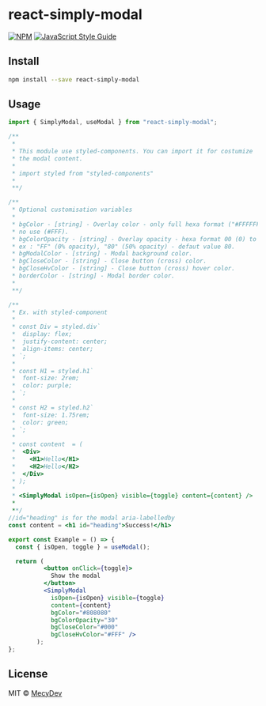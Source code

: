 # react-simply-modal

[![NPM](https://img.shields.io/npm/v/react-simply-modal.svg)](https://www.npmjs.com/package/react-simply-modal) [![JavaScript Style Guide](https://img.shields.io/badge/code_style-standard-brightgreen.svg)](https://standardjs.com)

## Install

```bash
npm install --save react-simply-modal
```

## Usage

```jsx
import { SimplyModal, useModal } from "react-simply-modal";

/**
 *
 * This module use styled-components. You can import it for costumize
 * the modal content.
 *
 * import styled from "styled-components"
 *
 **/

/**
 * Optional customisation variables
 *
 * bgColor - [string] - Overlay color - only full hexa format ("#FFFFFF"),
 * no use (#FFF).
 * bgColorOpacity - [string] - Overlay opacity - hexa format 00 (0) to FF (255).
 * ex : "FF" (0% opacity), "80" (50% opacity) - defaut value 80.
 * bgModalColor - [string] - Modal background color.
 * bgCloseColor - [string] - Close button (cross) color.
 * bgCloseHvColor - [string] - Close button (cross) hover color.
 * borderColor - [string] - Modal border color.
 *
 **/

/**
 * Ex. with styled-component
 *
 * const Div = styled.div`
 *  display: flex;
 *  justify-content: center;
 *  align-items: center;
 * `;
 *
 * const H1 = styled.h1`
 *  font-size: 2rem;
 *  color: purple;
 * `;
 *
 * const H2 = styled.h2`
 *  font-size: 1.75rem;
 *  color: green;
 * `;
 *
 * const content  = (
 *  <Div>
 *    <H1>Hello</H1>
 *    <H2>Hello</H2>
 *  </Div>
 * );
 *
 * <SimplyModal isOpen={isOpen} visible={toggle} content={content} />
 *
 **/
//id="heading" is for the modal aria-labelledby
const content = <h1 id="heading">Success!</h1>

export const Example = () => {
  const { isOpen, toggle } = useModal();

  return (
          <button onClick={toggle}>
            Show the modal
          </button>
          <SimplyModal
            isOpen={isOpen} visible={toggle}
            content={content}
            bgColor="#808080"
            bgColorOpacity="30"
            bgCloseColor="#000"
            bgCloseHvColor="#FFF" />
        );
};
```

## License

MIT © [MecyDev](https://github.com/MecyDev)
